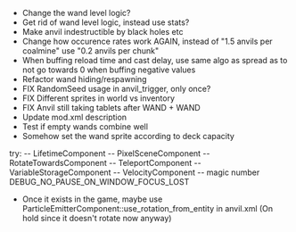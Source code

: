 - Change the wand level logic?
- Get rid of wand level logic, instead use stats?
- Make anvil indestructible by black holes etc
- Change how occurence rates work AGAIN, instead of "1.5 anvils per coalmine" use "0.2 anvils per chunk"
- When buffing reload time and cast delay, use same algo as spread as to not go towards 0 when buffing negative values
- Refactor wand hiding/respawning
- FIX RandomSeed usage in anvil_trigger, only once?
- FIX Different sprites in world vs inventory
- FIX Anvil still taking tablets after WAND + WAND
- Update mod.xml description
- Test if empty wands combine well
- Somehow set the wand sprite according to deck capacity

try:
-- LifetimeComponent
-- PixelSceneComponent
-- RotateTowardsComponent
-- TeleportComponent
-- VariableStorageComponent
-- VelocityComponent
-- magic number DEBUG_NO_PAUSE_ON_WINDOW_FOCUS_LOST


- Once it exists in the game, maybe use ParticleEmitterComponent::use_rotation_from_entity in anvil.xml
  (On hold since it doesn't rotate now anyway)
